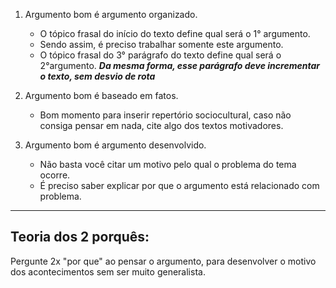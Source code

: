 1. Argumento bom é argumento organizado.
	- O tópico frasal do início do texto define qual será o 1° argumento. 
	- Sendo assim, é preciso trabalhar somente este argumento. 
	- O tópico frasal do 3° parágrafo do texto define qual será o 2°argumento. ***Da mesma forma, esse parágrafo deve incrementar o texto, sem desvio de rota***

2. Argumento bom é baseado em fatos.
	- Bom momento para inserir repertório sociocultural, caso não consiga pensar em nada, cite algo dos textos motivadores.

3. Argumento bom é argumento desenvolvido.
	- Não basta você citar um motivo pelo qual o problema do tema ocorre. 
	- É preciso saber explicar por que o argumento está relacionado com problema.

---
## Teoria dos 2 porquês:

Pergunte 2x "por que" ao pensar o argumento, para desenvolver o motivo dos acontecimentos sem ser muito generalista. 
